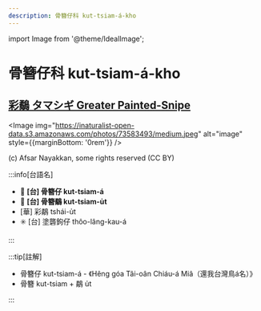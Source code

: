 ```yaml
---
description: 骨簪仔科 kut-tsiam-á-kho
---
```


import Image from '@theme/IdealImage';

# 骨簪仔科 kut-tsiam-á-kho

## [彩鷸 タマシギ Greater Painted-Snipe](https://ebird.org/species/grpsni1)

<Image img="https://inaturalist-open-data.s3.amazonaws.com/photos/73583493/medium.jpeg" alt="image" style={{marginBottom: '0rem'}} />

<p className="image-caption">
(c) Afsar Nayakkan, some rights reserved (CC BY)
</p>

:::info[台語名]

- 🎯 **[台] 骨簪仔 kut-tsiam-á**
- 🎯 **[台] 骨簪鷸 kut-tsiam-u̍t**
- [華] 彩鷸 tshái-u̍t
- ✳️ [台] 塗礱鉤仔 thôo-lâng-kau-á

:::

:::tip[註解]

- 骨簪仔 kut-tsiam-á - 《Hêng góa Tâi-oân Chiáu-á Miâ（還我台灣鳥á名）》
- 骨簪 kut-tsiam + 鷸 u̍t

:::
